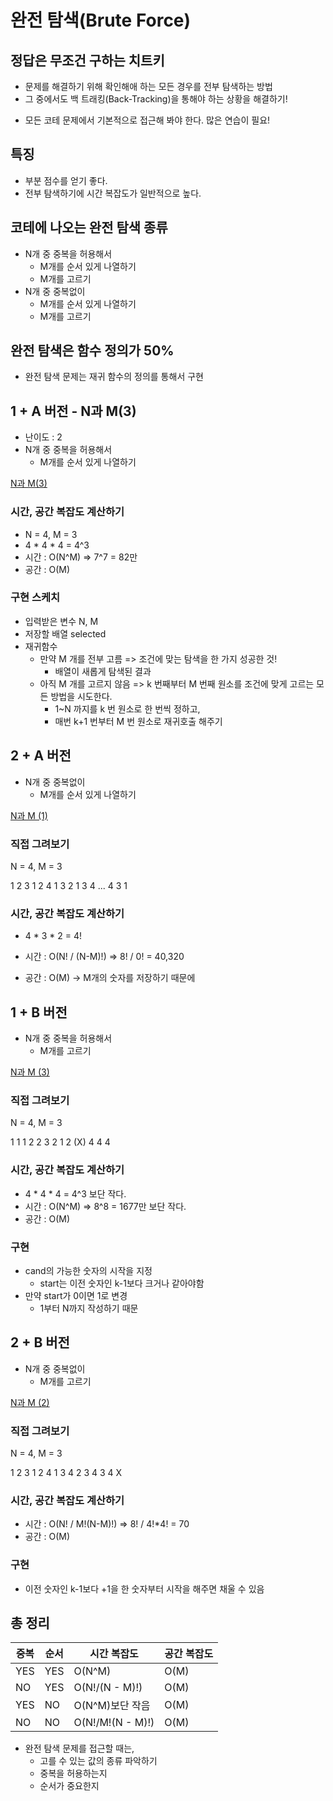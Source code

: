 # 완전 탐색(Brute Force)

## 정답은 무조건 구하는 치트키

- 문제를 해결하기 위해 확인해애 하는 모든 경우를 전부 탐색하는 방법
- 그 중에서도 백 트래킹(Back-Tracking)을 통해야 하는 상황을 해결하기!
* 모든 코테 문제에서 기본적으로 접근해 봐야 한다. 많은 연습이 필요!

## 특징

- 부분 점수를 얻기 좋다.
- 전부 탐색하기에 시간 복잡도가 일반적으로 높다.

## 코테에 나오는 완전 탐색 종류

- N개 중 중복을 허용해서
  - M개를 순서 있게 나열하기
  - M개를 고르기
- N개 중 중복없이
  - M개를 순서 있게 나열하기
  - M개를 고르기

## 완전 탐색은 함수 정의가 50%

- 완전 탐색 문제는 재귀 함수의 정의를 통해서 구현

## 1 + A 버전 - N과 M(3)

- 난이도 : 2
- N개 중 중복을 허용해서
  - M개를 순서 있게 나열하기

[N과 M(3)](https://www.acmicpc.net/problem/15651)

### 시간, 공간 복잡도 계산하기

- N = 4, M = 3
- 4 * 4 * 4 = 4^3
- 시간 : O(N^M) => 7^7 = 82만
- 공간 : O(M)

### 구현 스케치

- 입력받은 변수 N, M
- 저장할 배열 selected
- 재귀함수
  - 만약 M 개를 전부 고름 => 조건에 맞는 탐색을 한 가지 성공한 것!
    - 배열이 새롭게 탐색된 결과
  - 아직 M 개를 고르지 않음 => k 번째부터 M 번째 원소를 조건에 맞게 고르는 모든 방법을 시도한다.
    - 1~N 까지를 k 번 원소로 한 번씩 정하고,
    - 매번 k+1 번부터 M 번 원소로 재귀호출 해주기

## 2 + A 버전

- N개 중 중복없이
  - M개를 순서 있게 나열하기

[N과 M (1)](https://www.acmicpc.net/problem/15649)

### 직접 그려보기

N = 4, M = 3

1 2 3
1 2 4
1 3 2
1 3 4
...
4 3 1

### 시간, 공간 복잡도 계산하기

- 4 * 3 * 2 = 4!

- 시간 : O(N! / (N-M)!) => 8! / 0! = 40,320
- 공간 : O(M) -> M개의 숫자를 저장하기 때문에


## 1 + B 버전

- N개 중 중복을 허용해서
  - M개를 고르기

[N과 M (3)](https://www.acmicpc.net/problem/15652)

### 직접 그려보기

N = 4, M = 3

1 1 1
2 2 3
2 1 2 (X)
4 4 4

### 시간, 공간 복잡도 계산하기

- 4 * 4 * 4 = 4^3 보단 작다.
- 시간 : O(N^M) => 8^8 = 1677만 보단 작다.
- 공간 : O(M)

### 구현

- cand의 가능한 숫자의 시작을 지정
  - start는 이전 숫자인 k-1보다 크거나 같아야함
- 만약 start가 0이면 1로 변경
  - 1부터 N까지 작성하기 때문

## 2 + B 버전

- N개 중 중복없이
  - M개를 고르기

[N과 M (2)](https://www.acmicpc.net/problem/15650)

### 직접 그려보기

N = 4, M = 3

1 2 3
1 2 4
1 3 4
2 3 4
3 4 X

### 시간, 공간 복잡도 계산하기

- 시간 : O(N! / M!(N-M)!) => 8! / 4!*4! = 70
- 공간 : O(M)

### 구현

- 이전 숫자인 k-1보다 +1을 한 숫자부터 시작을 해주면 채울 수 있음

## 총 정리

|중복|순서|시간 복잡도|공간 복잡도|
|---|---|--------|--------|
|YES|YES|O(N^M)  |O(M)    |
|NO |YES|O(N!/(N - M)!)|O(M)|
|YES|NO |O(N^M)보단 작음  |O(M)|
|NO |NO |O(N!/M!(N - M)!)|O(M)|

- 완전 탐색 문제를 접근할 때는,
  - 고를 수 있는 값의 종류 파악하기
  - 중복을 허용하는지
  - 순서가 중요한지
